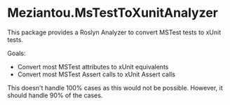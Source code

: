# Meziantou.MsTestToXunitAnalyzer

This package provides a Roslyn Analyzer to convert MSTest tests to xUnit tests.

Goals:
- Convert most MSTest attributes to xUnit equivalents
- Convert most MSTest Assert calls to xUnit Assert calls

This doesn't handle 100% cases as this would not be possible. However, it should handle 90% of the cases.